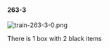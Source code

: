 #### 263-3
![train-263-3-0.png](https://github.com/lil-lab/nlvr/raw/master/nlvr/train/images/40/train-263-3-0.png "train-263-3-0.png")

There is 1 box with 2 black items